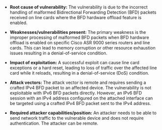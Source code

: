 - **Root cause of vulnerability:** The vulnerability is due to the incorrect handling of malformed Bidirectional Forwarding Detection (BFD) packets received on line cards where the BFD hardware offload feature is enabled.

- **Weaknesses/vulnerabilities present:** The primary weakness is the improper processing of malformed BFD packets when BFD hardware offload is enabled on specific Cisco ASR 9000 series routers and line cards. This can lead to memory corruption or other resource exhaustion issues resulting in a denial-of-service condition.

- **Impact of exploitation:** A successful exploit can cause line card exceptions or a hard reset, leading to loss of traffic over the affected line card while it reloads, resulting in a denial-of-service (DoS) condition.

- **Attack vectors:** The attack vector is remote and requires sending a crafted IPv4 BFD packet to an affected device. The vulnerability is not exploitable with IPv6 BFD packets directly. However, an IPv6 BFD session with an IPv4 address configured on the attached interface can be targeted using a crafted IPv4 BFD packet sent to the IPv4 address.

- **Required attacker capabilities/position:** An attacker needs to be able to send network traffic to the vulnerable device and does not require authentication. The attacker can be remote.
